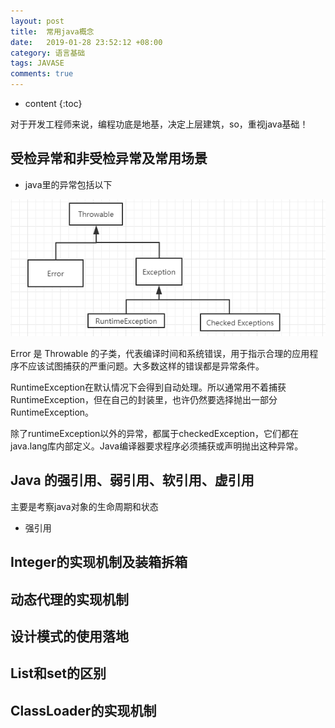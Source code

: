 ```yaml
---
layout: post
title:  常用java概念
date:   2019-01-28 23:52:12 +08:00
category: 语言基础
tags: JAVASE
comments: true
---
```


* content
{:toc}

对于开发工程师来说，编程功底是地基，决定上层建筑，so，重视java基础！












## 受检异常和非受检异常及常用场景

- java里的异常包括以下

![](https://raw.githubusercontent.com/qiuyadongsite/qiuyadongsite.github.io/master/_posts/images/exception8.png)

Error 是 Throwable 的子类，代表编译时间和系统错误，用于指示合理的应用程序不应该试图捕获的严重问题。大多数这样的错误都是异常条件。

RuntimeException在默认情况下会得到自动处理。所以通常用不着捕获RuntimeException，但在自己的封装里，也许仍然要选择抛出一部分RuntimeException。

除了runtimeException以外的异常，都属于checkedException，它们都在java.lang库内部定义。Java编译器要求程序必须捕获或声明抛出这种异常。

## Java 的强引用、弱引用、软引用、虚引用

主要是考察java对象的生命周期和状态

- 强引用

## Integer的实现机制及装箱拆箱



## 动态代理的实现机制

## 设计模式的使用落地 

## List和set的区别

## ClassLoader的实现机制

##
